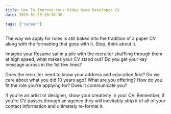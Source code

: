 ```yaml
---
title: How To Improve Your Video Game Developer CV
date: 2015-01-25 20:36:36

tags: ["career"]
---
```


The way we apply for roles is still baked into the tradition of a paper CV along with the formatting that goes with it. Stop, think about it.

Imagine your Resume sat in a pile with the recruiter shuffling through
them at high speed, what makes your CV stand out? Do you get your key
message across in the 1st few lines?

Does the recruiter need to know your address and education first? Do we
care about what you did 10 years ago? What are you offering? How do you
fit the role you're applying for? Does it communicate you?

If you're an artist or designer, show your creativity in your CV.
Remember, if you're CV passes through an agency they will inevitably
strip it of all of your contact information and ultimately re-format it.
